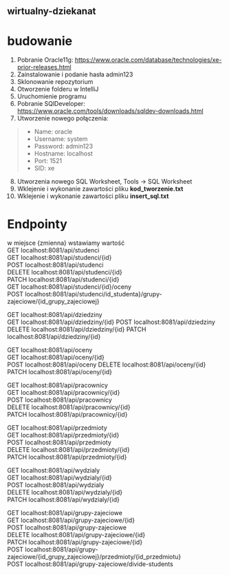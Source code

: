 ## wirtualny-dziekanat

# budowanie
1. Pobranie Oracle11g: https://www.oracle.com/database/technologies/xe-prior-releases.html
2. Zainstalowanie i podanie hasła admin123
3. Sklonowanie repozytorium
4. Otworzenie folderu w IntelliJ
5. Uruchomienie programu
6. Pobranie SQlDeveloper: https://www.oracle.com/tools/downloads/sqldev-downloads.html
7. Utworzenie nowego połączenia:   
>* Name: oracle
>* Username: system
>* Password: admin123
>* Hostname: localhost
>* Port: 1521
>* SID: xe  
8. Utworzenia nowego SQL Worksheet, Tools -> SQL Worksheet  
9. Wklejenie i wykonanie zawartości pliku **kod_tworzenie.txt**  
10. Wklejenie i wykonanie zawartości pliku **insert_sql.txt**  

# Endpointy
w miejsce {zmienna} wstawiamy wartość  
GET localhost:8081/api/studenci  
GET localhost:8081/api/studenci/{id}  
POST localhost:8081/api/studenci  
DELETE localhost:8081/api/studenci/{id}  
PATCH localhost:8081/api/studenci/{id}  
GET localhost:8081/api/studenci/{id}/oceny  
POST localhost:8081/api/studenci/id_studenta}/grupy-zajeciowe/{id_grupy_zajeciowej}  
  

GET localhost:8081/api/dziedziny  
GET localhost:8081/api/dziedziny/{id} 
POST localhost:8081/api/dziedziny
DELETE localhost:8081/api/dziedziny/{id}
PATCH localhost:8081/api/dziedziny/{id} 

  
GET localhost:8081/api/oceny  
GET localhost:8081/api/oceny/{id}  
POST localhost:8081/api/oceny
DELETE localhost:8081/api/oceny/{id}
PATCH localhost:8081/api/oceny/{id}

GET localhost:8081/api/pracownicy  
GET localhost:8081/api/pracownicy/{id}  
POST localhost:8081/api/pracownicy  
DELETE localhost:8081/api/pracownicy/{id}  
PATCH localhost:8081/api/pracownicy/{id}  
  
GET localhost:8081/api/przedmioty  
GET localhost:8081/api/przedmioty/{id}  
POST localhost:8081/api/przedmioty  
DELETE localhost:8081/api/przedmioty/{id}  
PATCH localhost:8081/api/przedmioty/{id} 


GET localhost:8081/api/wydzialy    
GET localhost:8081/api/wydzialy/{id}  
POST localhost:8081/api/wydzialy  
DELETE localhost:8081/api/wydzialy/{id}  
PATCH localhost:8081/api/wydzialy/{id} 
  
GET localhost:8081/api/grupy-zajeciowe      
GET localhost:8081/api/grupy-zajeciowe/{id}    
POST localhost:8081/api/grupy-zajeciowe   
DELETE localhost:8081/api/grupy-zajeciowe/{id}  
PATCH localhost:8081/api/grupy-zajeciowe/{id}  
POST localhost:8081/api/grupy-zajeciowe/{id_grupy_zajeciowej}/przedmioty/{id_przedmiotu}  
POST localhost:8081/api/grupy-zajeciowe/divide-students  
